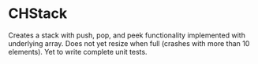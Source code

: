 # CHStack

Creates a stack with push, pop, and peek functionality implemented with underlying array.
Does not yet resize when full (crashes with more than 10 elements).
Yet to write complete unit tests.